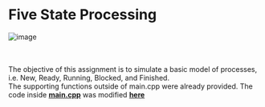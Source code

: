 # Five State Processing
![image](https://user-images.githubusercontent.com/91383782/236699072-d353e49f-ada1-4ed4-90f0-5de56ed2f6c4.png)<br/>
<br/><br/>

The objective of this assignment is to simulate a basic model of processes, i.e. New, Ready, Running, Blocked, and Finished.<br/>
The supporting functions outside of main.cpp were already provided. The code inside __[main.cpp](main.cpp)__ was modified __[here](main.cpp#L80-L284)__
